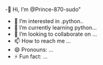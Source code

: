  -👋 Hi, I’m @Prince-870-sudo"

- 👀 I’m interested in .python..
- 🌱 I’m currently learning  python...
- 💞️ I’m looking to collaborate on ...
- 📫 How to reach me ...
- 😄 Pronouns: ...
- ⚡ Fun fact: ...

<!---
Prince-870-sudo/Prince-870-sudo is a ✨ special ✨ repository because its `README.md` (this file) appears on your GitHub profile.
You can click the Preview link to take a look at your changes.
--->
